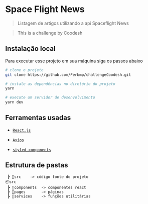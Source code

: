 # Space Flight News

> Listagem de artigos utilizando a api Spaceflight News

> This is a challenge by Coodesh

## Instalação local

Para executar esse projeto em sua máquina siga os passos abaixo

```bash
# clone o projeto
git clone https://github.com/Ferbmp/challengeCoodesh.git

# instale as dependências no diretório do projeto
yarn

# execute um servidor de desenvolvimento
yarn dev
```

## Ferramentas usadas

- [`React.js`](https://pt-br.reactjs.org/)

- [`Axios`](https://axios-http.com/)

- [`styled-components`](https://styled-components.com/)

## Estrutura de pastas

```
 ┣ 📂src    -> código fonte do projeto
📦src
 ┣ 📂components  -> componentes react
 ┣ 📂pages       -> páginas
 ┣ 📂services    -> funções utilitárias
```

```

```
